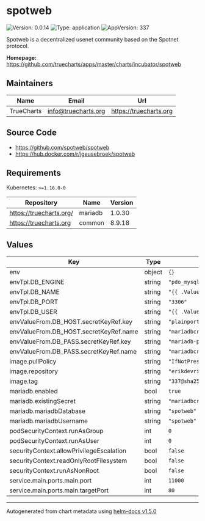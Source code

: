 # spotweb

![Version: 0.0.14](https://img.shields.io/badge/Version-0.0.14-informational?style=flat-square) ![Type: application](https://img.shields.io/badge/Type-application-informational?style=flat-square) ![AppVersion: 337](https://img.shields.io/badge/AppVersion-337-informational?style=flat-square)

Spotweb is a decentralized usenet community based on the Spotnet protocol.

**Homepage:** <https://github.com/truecharts/apps/master/charts/incubator/spotweb>

## Maintainers

| Name | Email | Url |
| ---- | ------ | --- |
| TrueCharts | info@truecharts.org | https://truecharts.org |

## Source Code

* <https://github.com/spotweb/spotweb>
* <https://hub.docker.com/r/jgeusebroek/spotweb>

## Requirements

Kubernetes: `>=1.16.0-0`

| Repository | Name | Version |
|------------|------|---------|
| https://truecharts.org/ | mariadb | 1.0.30 |
| https://truecharts.org | common | 8.9.18 |

## Values

| Key | Type | Default | Description |
|-----|------|---------|-------------|
| env | object | `{}` |  |
| envTpl.DB_ENGINE | string | `"pdo_mysql"` |  |
| envTpl.DB_NAME | string | `"{{ .Values.mariadb.mariadbUsername }}"` |  |
| envTpl.DB_PORT | string | `"3306"` |  |
| envTpl.DB_USER | string | `"{{ .Values.mariadb.mariadbDatabase }}"` |  |
| envValueFrom.DB_HOST.secretKeyRef.key | string | `"plainporthost"` |  |
| envValueFrom.DB_HOST.secretKeyRef.name | string | `"mariadbcreds"` |  |
| envValueFrom.DB_PASS.secretKeyRef.key | string | `"mariadb-password"` |  |
| envValueFrom.DB_PASS.secretKeyRef.name | string | `"mariadbcreds"` |  |
| image.pullPolicy | string | `"IfNotPresent"` |  |
| image.repository | string | `"erikdevries/spotweb"` |  |
| image.tag | string | `"337@sha256:0fa717378ca1c036d5fdaebdd27d2716b3404eb16b185e79392620fbb30be7eb"` |  |
| mariadb.enabled | bool | `true` |  |
| mariadb.existingSecret | string | `"mariadbcreds"` |  |
| mariadb.mariadbDatabase | string | `"spotweb"` |  |
| mariadb.mariadbUsername | string | `"spotweb"` |  |
| podSecurityContext.runAsGroup | int | `0` |  |
| podSecurityContext.runAsUser | int | `0` |  |
| securityContext.allowPrivilegeEscalation | bool | `false` |  |
| securityContext.readOnlyRootFilesystem | bool | `false` |  |
| securityContext.runAsNonRoot | bool | `false` |  |
| service.main.ports.main.port | int | `11000` |  |
| service.main.ports.main.targetPort | int | `80` |  |

----------------------------------------------
Autogenerated from chart metadata using [helm-docs v1.5.0](https://github.com/norwoodj/helm-docs/releases/v1.5.0)
